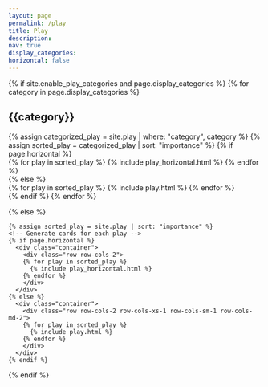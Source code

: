 ```yaml
---
layout: page
permalink: /play
title: Play
description:
nav: true
display_categories:
horizontal: false
---
```

<div class="play">
  {% if site.enable_play_categories and page.display_categories %}
  <!-- Display categorized play -->
    {% for category in page.display_categories %}
      <h2 class="category">{{category}}</h2>
      {% assign categorized_play = site.play | where: "category", category %}
      {% assign sorted_play = categorized_play | sort: "importance" %}
      <!-- Generate cards for each play -->
      {% if page.horizontal %}
        <div class="container">
          <div class="row row-cols-2">
          {% for play in sorted_play %}
            {% include play_horizontal.html %}
          {% endfor %}
          </div>
        </div>
      {% else %}
        <div class="container">
          <div class="row row-cols-2">
          {% for play in sorted_play %}
            {% include play.html %}
          {% endfor %}
        </div>
      {% endif %}
    {% endfor %}

  {% else %}
  <!-- Display play without categories -->
    {% assign sorted_play = site.play | sort: "importance" %}
    <!-- Generate cards for each play -->
    {% if page.horizontal %}
      <div class="container">
        <div class="row row-cols-2">
        {% for play in sorted_play %}
          {% include play_horizontal.html %}
        {% endfor %}
        </div>
      </div>
    {% else %}
      <div class="container">
        <div class="row row-cols-2 row-cols-xs-1 row-cols-sm-1 row-cols-md-2">
        {% for play in sorted_play %}
          {% include play.html %}
        {% endfor %}
        </div>
      </div>
    {% endif %}

  {% endif %}

</div>